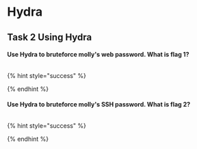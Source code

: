 # Hydra

## Task 2 Using Hydra <a href="#title" id="title"></a>

#### Use Hydra to bruteforce molly's web password. What is flag 1?

```bash
```

{% hint style="success" %}

{% endhint %}

#### Use Hydra to bruteforce molly's SSH password. What is flag 2?

```bash
```

{% hint style="success" %}

{% endhint %}

